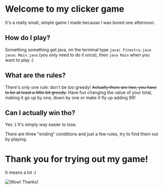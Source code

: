 # Welcome to my clicker game

It's a really small, simple game I made because I was bored one afternoon.

## How do I play?

Something something get java, on the terminal type 
```javac Finestra.java``` 
```javac Main.java```
(you only need to do it once), then 
```java Main```
when you want to play :)

## What are the rules?

There's only one rule: don't be *too* greedy!
~~Actually there are two, you have to be at least a little bit greedy.~~
Have fun changing the value of your total, making it go up by one, down by one or make it fly up adding 99!

## Can I actually win tho?

Yes :)
It's simply way easier to lose.

There are three "ending" conditions and just a few rules, try to find them out by playing.

# Thank you for trying out my game!
It means a lot :)

![Wow! Thanks!](https://github.com/Funf3y/clicker_game/blob/master/wow_thanks.gif)
